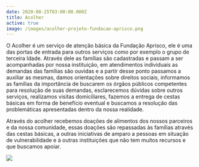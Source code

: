 ```yaml
---
date: 2020-08-25T03:00:00.000Z
title: Acolher
active: true
image: /images/acolher-projeto-fundacao-aprisco.png
---
```

O Acolher é um serviço de atenção básica da Fundação Aprisco, ele é uma das portas de entrada para outros serviços como por exemplo o grupo de terceira Idade. Através dele as famílias são cadastradas e passam a ser acompanhadas por nossa instituição, em atendimentos individuais as demandas das famílias são ouvidas e a partir desse ponto passamos a auxiliar as mesmas, damos orientações sobre direitos sociais, informamos as famílias da importância de buscarem os órgãos públicos competentes para resolução de suas demandas, esclarecemos dúvidas sobre outros serviços, realizamos visitas domiciliares, fazemos a entrega de cestas básicas em forma de benefício eventual e buscamos a resolução das problemáticas apresentadas dentro da nossa realidade.

Através do acolher recebemos doações de alimentos dos nossos parceiros e da nossa comunidade, essas doações são repassadas às famílias através das cestas básicas, a outras iniciativas de amparo a pessoas em situação de vulnerabilidade e à outras instituições que não tem muitos recursos e que buscamos apoiar.

![](/images/3.jpg)

![]()
